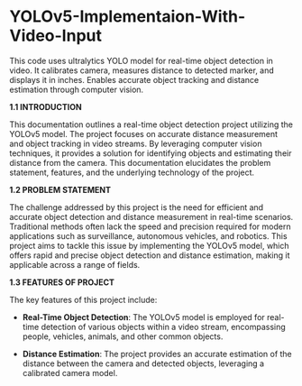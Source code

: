 # YOLOv5-Implementaion-With-Video-Input
This code uses ultralytics YOLO model for real-time object detection in video. It calibrates camera, measures distance to detected marker, and displays it in inches. Enables accurate object tracking and distance estimation through computer vision.

**1.1 INTRODUCTION**

This documentation outlines a real-time object detection project utilizing the YOLOv5 model. The project focuses on accurate distance measurement and object tracking in video streams. By leveraging computer vision techniques, it provides a solution for identifying objects and estimating their distance from the camera. This documentation elucidates the problem statement, features, and the underlying technology of the project.

**1.2 PROBLEM STATEMENT**

The challenge addressed by this project is the need for efficient and accurate object detection and distance measurement in real-time scenarios. Traditional methods often lack the speed and precision required for modern applications such as surveillance, autonomous vehicles, and robotics. This project aims to tackle this issue by implementing the YOLOv5 model, which offers rapid and precise object detection and distance estimation, making it applicable across a range of fields.

**1.3 FEATURES OF PROJECT**

The key features of this project include:

- **Real-Time Object Detection**: The YOLOv5 model is employed for real-time detection of various objects within a video stream, encompassing people, vehicles, animals, and other common objects.

- **Distance Estimation**: The project provides an accurate estimation of the distance between the camera and detected objects, leveraging a calibrated camera model.

- **Dynamic Camera Calibration**: The system performs dynamic camera calibration upon the first detection, enhancing accuracy in distance calculations.

- **Object Tracking**: By plotting bounding boxes and labels on detected objects, the project enables effective tracking and monitoring of objects in the video feed.

- **Easy Integration**: The solution can be seamlessly integrated into different applications, including surveillance systems, robotics, and more.

**1.4 PLATFORM/TECHNOLOGY**

The project is built on the following platform and technology stack:

- **Python**: The entire codebase is written in Python, a versatile and widely used programming language.

- **YOLOv5**: Ultralytics' YOLOv5 model serves as the core technology for real-time object detection, offering a balance between speed and accuracy.

- **OpenCV**: The OpenCV library is utilized for video capture, frame processing, and visualization of results. It enhances the project's computer vision capabilities.

- **Numpy**: Numpy is employed for numerical computations and manipulation of arrays, contributing to efficient data processing.

- **Dynamic Calibration**: The system dynamically calibrates the camera's focal length to enhance accuracy, ensuring consistent and reliable distance estimations.

- **Real-Time Processing**: The project leverages real-time video processing to provide immediate object detection and distance measurements.

